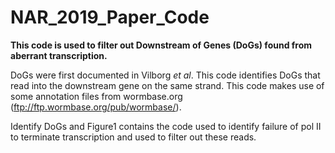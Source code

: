 # NAR_2019_Paper_Code

**This code is used to filter out Downstream of Genes (DoGs) found from aberrant transcription.** 

DoGs were first documented in Vilborg _et al_. This code identifies DoGs that read into the downstream gene on the same strand. This code makes use of some annotation files from wormbase.org (ftp://ftp.wormbase.org/pub/wormbase/).

Identify DoGs and Figure1 contains the code used to identify failure of pol II to terminate transcription and used to filter out these reads. 


